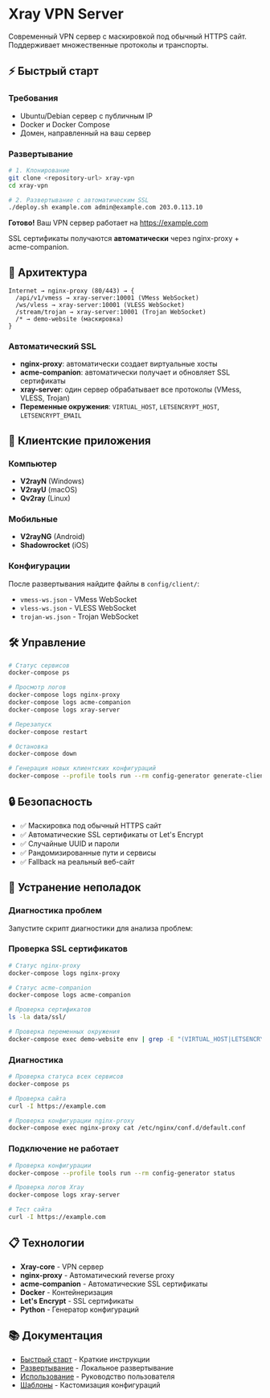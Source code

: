 # Xray VPN Server

Современный VPN сервер с маскировкой под обычный HTTPS сайт. Поддерживает множественные протоколы и транспорты.

## ⚡ Быстрый старт

### Требования
- Ubuntu/Debian сервер с публичным IP
- Docker и Docker Compose
- Домен, направленный на ваш сервер

### Развертывание

```bash
# 1. Клонирование
git clone <repository-url> xray-vpn
cd xray-vpn

# 2. Развертывание с автоматическим SSL
./deploy.sh example.com admin@example.com 203.0.113.10
```

**Готово!** Ваш VPN сервер работает на https://example.com

SSL сертификаты получаются **автоматически** через nginx-proxy + acme-companion.

## 🔧 Архитектура

```
Internet → nginx-proxy (80/443) → {
  /api/v1/vmess → xray-server:10001 (VMess WebSocket)
  /ws/vless → xray-server:10001 (VLESS WebSocket)  
  /stream/trojan → xray-server:10001 (Trojan WebSocket)
  /* → demo-website (маскировка)
}
```

### Автоматический SSL

- **nginx-proxy**: автоматически создает виртуальные хосты
- **acme-companion**: автоматически получает и обновляет SSL сертификаты
- **xray-server**: один сервер обрабатывает все протоколы (VMess, VLESS, Trojan)
- **Переменные окружения**: `VIRTUAL_HOST`, `LETSENCRYPT_HOST`, `LETSENCRYPT_EMAIL`

## 📱 Клиентские приложения

### Компьютер
- **V2rayN** (Windows)
- **V2rayU** (macOS)
- **Qv2ray** (Linux)

### Мобильные
- **V2rayNG** (Android)
- **Shadowrocket** (iOS)

### Конфигурации
После развертывания найдите файлы в `config/client/`:
- `vmess-ws.json` - VMess WebSocket
- `vless-ws.json` - VLESS WebSocket
- `trojan-ws.json` - Trojan WebSocket

## 🛠️ Управление

```bash
# Статус сервисов
docker-compose ps

# Просмотр логов
docker-compose logs nginx-proxy
docker-compose logs acme-companion
docker-compose logs xray-server

# Перезапуск
docker-compose restart

# Остановка
docker-compose down

# Генерация новых клиентских конфигураций
docker-compose --profile tools run --rm config-generator generate-client vless ws
```

## 🔒 Безопасность

- ✅ Маскировка под обычный HTTPS сайт
- ✅ Автоматические SSL сертификаты от Let's Encrypt
- ✅ Случайные UUID и пароли
- ✅ Рандомизированные пути и сервисы
- ✅ Fallback на реальный веб-сайт

## 🚨 Устранение неполадок

### Диагностика проблем

Запустите скрипт диагностики для анализа проблем:

### Проверка SSL сертификатов

```bash
# Статус nginx-proxy
docker-compose logs nginx-proxy

# Статус acme-companion
docker-compose logs acme-companion

# Проверка сертификатов
ls -la data/ssl/

# Проверка переменных окружения
docker-compose exec demo-website env | grep -E "(VIRTUAL_HOST|LETSENCRYPT)"
```

### Диагностика

```bash
# Проверка статуса всех сервисов
docker-compose ps

# Проверка сайта
curl -I https://example.com

# Проверка конфигурации nginx-proxy
docker-compose exec nginx-proxy cat /etc/nginx/conf.d/default.conf
```

### Подключение не работает
```bash
# Проверка конфигурации
docker-compose --profile tools run --rm config-generator status

# Проверка логов Xray
docker-compose logs xray-server

# Тест сайта
curl -I https://example.com
```

## 📋 Технологии

- **Xray-core** - VPN сервер
- **nginx-proxy** - Автоматический reverse proxy
- **acme-companion** - Автоматические SSL сертификаты
- **Docker** - Контейнеризация
- **Let's Encrypt** - SSL сертификаты
- **Python** - Генератор конфигураций

## 📚 Документация

- [Быстрый старт](QUICK_START.md) - Краткие инструкции
- [Развертывание](LOCAL_DEPLOYMENT.md) - Локальное развертывание
- [Использование](USAGE.md) - Руководство пользователя
- [Шаблоны](docs/templates.md) - Кастомизация конфигураций
 